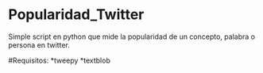 # Popularidad_Twitter
Simple script en python que mide la popularidad de un concepto, palabra o persona en twitter. 

#Requisitos:
*tweepy
*textblob
